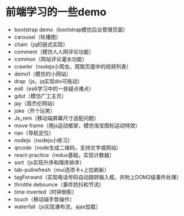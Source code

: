 # 前端学习的一些demo

- bootstrap demo（bootstrap模仿后台管理页面）
- carousel（轮播图）
- chain（jq的链式实现）
- comment（模仿人人网评论功能）
- common（网站评论灌水功能）
- crawler（nodejs小爬虫，爬取页面中的视频列表）
- demo1（模仿的小网站）
- drap（js，jq实现div可拖动）
- es6（es6学习中的一些疑点难点）
- gdut（模仿广工主页）
- jay（周杰伦网站）
- joke（开个玩笑）
- Js_rem（移动端屏幕尺寸适配问题）
- move frame（用js运动框架，模仿淘宝图标运动特效）
- nav（导航定位）
- nodejs（nodejs小练习）
- qrcode（node生成二维码，支持文字或网站）
- react-practice（redux基础，实现计数器）
- sort（js实现升序和降序排序）
- tab-pullrefresh（mui选项卡+上拉刷新）
- tagForward（实现电话号码自动跳转输入框，并附上DOM2级事件处理）
- throttle debounce（事件防抖和节流）
- time inverted（时钟倒影）
- touch（移动端手势操作）
- waterfall（js实现瀑布流，ajax加载）